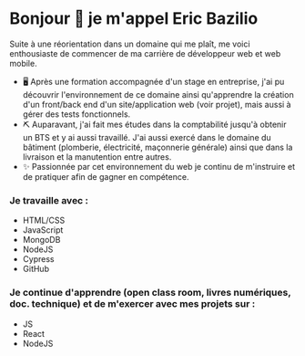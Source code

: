 # Bonjour 👋 je m'appel Eric Bazilio

Suite à une réorientation dans un domaine qui me plaît, me voici enthousiaste de commencer de ma carrière de développeur web et web mobile.

- 🖥️ Après une formation accompagnée d'un stage en entreprise, j'ai pu découvrir l'environnement de ce domaine ainsi qu'apprendre la création d'un front/back end d'un site/application web (voir projet), mais aussi à gérer des tests fonctionnels.
- ⛏️ Auparavant, j'ai fait mes études dans la comptabilité jusqu'à obtenir un BTS et y ai aussi travaillé. J'ai aussi exercé dans le domaine du bâtiment (plomberie, électricité, maçonnerie générale) ainsi que dans la livraison et la manutention entre autres.
- ✨ Passionnée par cet environnement du web je continu de m'instruire et de pratiquer afin de gagner en compétence.

### Je travaille avec :
- HTML/CSS
- JavaScript
- MongoDB
- NodeJS
- Cypress
- GitHub

### Je continue d'apprendre (open class room, livres numériques, doc. technique) et de m'exercer avec mes projets sur :
- JS
- React
- NodeJS
